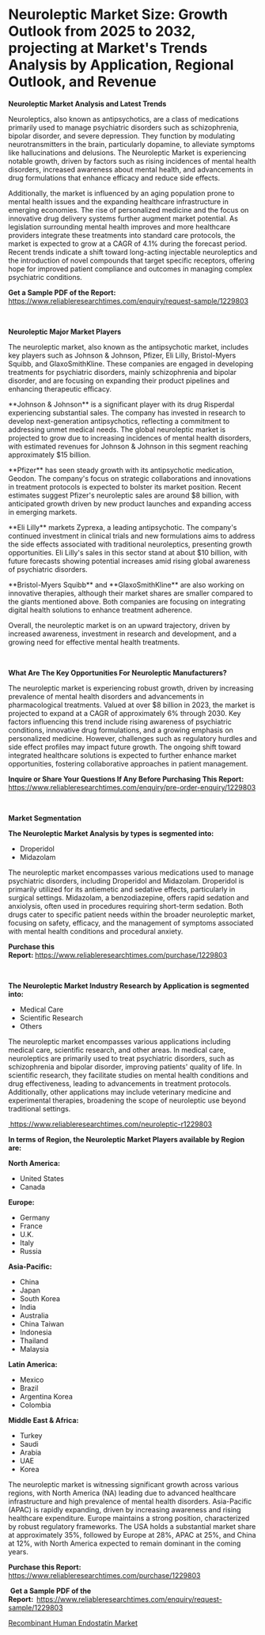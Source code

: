 <p><h1>Neuroleptic Market Size: Growth Outlook from 2025 to 2032, projecting at Market's Trends Analysis by Application, Regional Outlook, and Revenue</h1></p><p><strong>Neuroleptic Market Analysis and Latest Trends</strong></p>
<p><p>Neuroleptics, also known as antipsychotics, are a class of medications primarily used to manage psychiatric disorders such as schizophrenia, bipolar disorder, and severe depression. They function by modulating neurotransmitters in the brain, particularly dopamine, to alleviate symptoms like hallucinations and delusions. The Neuroleptic Market is experiencing notable growth, driven by factors such as rising incidences of mental health disorders, increased awareness about mental health, and advancements in drug formulations that enhance efficacy and reduce side effects.</p><p>Additionally, the market is influenced by an aging population prone to mental health issues and the expanding healthcare infrastructure in emerging economies. The rise of personalized medicine and the focus on innovative drug delivery systems further augment market potential. As legislation surrounding mental health improves and more healthcare providers integrate these treatments into standard care protocols, the market is expected to grow at a CAGR of 4.1% during the forecast period. Recent trends indicate a shift toward long-acting injectable neuroleptics and the introduction of novel compounds that target specific receptors, offering hope for improved patient compliance and outcomes in managing complex psychiatric conditions.</p></p>
<p><strong>Get a Sample PDF of the Report:&nbsp;</strong> <a href="https://www.reliableresearchtimes.com/enquiry/request-sample/1229803?utm_campaign=2222&utm_medium=2&utm_source=Github&utm_content=ia&utm_term=08032025&utm_id=neuroleptic">https://www.reliableresearchtimes.com/enquiry/request-sample/1229803</a></p>
<p>&nbsp;</p>
<p><strong>Neuroleptic Major Market Players</strong></p>
<p><p>The neuroleptic market, also known as the antipsychotic market, includes key players such as Johnson & Johnson, Pfizer, Eli Lilly, Bristol-Myers Squibb, and GlaxoSmithKline. These companies are engaged in developing treatments for psychiatric disorders, mainly schizophrenia and bipolar disorder, and are focusing on expanding their product pipelines and enhancing therapeutic efficacy.</p><p>**Johnson & Johnson** is a significant player with its drug Risperdal experiencing substantial sales. The company has invested in research to develop next-generation antipsychotics, reflecting a commitment to addressing unmet medical needs. The global neuroleptic market is projected to grow due to increasing incidences of mental health disorders, with estimated revenues for Johnson & Johnson in this segment reaching approximately $15 billion.</p><p>**Pfizer** has seen steady growth with its antipsychotic medication, Geodon. The company's focus on strategic collaborations and innovations in treatment protocols is expected to bolster its market position. Recent estimates suggest Pfizer's neuroleptic sales are around $8 billion, with anticipated growth driven by new product launches and expanding access in emerging markets.</p><p>**Eli Lilly** markets Zyprexa, a leading antipsychotic. The company's continued investment in clinical trials and new formulations aims to address the side effects associated with traditional neuroleptics, presenting growth opportunities. Eli Lilly's sales in this sector stand at about $10 billion, with future forecasts showing potential increases amid rising global awareness of psychiatric disorders.</p><p>**Bristol-Myers Squibb** and **GlaxoSmithKline** are also working on innovative therapies, although their market shares are smaller compared to the giants mentioned above. Both companies are focusing on integrating digital health solutions to enhance treatment adherence.</p><p>Overall, the neuroleptic market is on an upward trajectory, driven by increased awareness, investment in research and development, and a growing need for effective mental health treatments.</p></p>
<p>&nbsp;</p>
<p><strong>What Are The Key Opportunities For Neuroleptic Manufacturers?</strong></p>
<p><p>The neuroleptic market is experiencing robust growth, driven by increasing prevalence of mental health disorders and advancements in pharmacological treatments. Valued at over $8 billion in 2023, the market is projected to expand at a CAGR of approximately 6% through 2030. Key factors influencing this trend include rising awareness of psychiatric conditions, innovative drug formulations, and a growing emphasis on personalized medicine. However, challenges such as regulatory hurdles and side effect profiles may impact future growth. The ongoing shift toward integrated healthcare solutions is expected to further enhance market opportunities, fostering collaborative approaches in patient management.</p></p>
<p><strong>Inquire or Share Your Questions If Any Before Purchasing This Report:</strong> <a href="https://www.reliableresearchtimes.com/enquiry/pre-order-enquiry/1229803?utm_campaign=2222&utm_medium=2&utm_source=Github&utm_content=ia&utm_term=08032025&utm_id=neuroleptic">https://www.reliableresearchtimes.com/enquiry/pre-order-enquiry/1229803</a></p>
<p>&nbsp;</p>
<p><strong>Market Segmentation</strong></p>
<p><strong>The Neuroleptic Market Analysis by types is segmented into:</strong></p>
<p><ul><li>Droperidol</li><li>Midazolam</li></ul></p>
<p><p>The neuroleptic market encompasses various medications used to manage psychiatric disorders, including Droperidol and Midazolam. Droperidol is primarily utilized for its antiemetic and sedative effects, particularly in surgical settings. Midazolam, a benzodiazepine, offers rapid sedation and anxiolysis, often used in procedures requiring short-term sedation. Both drugs cater to specific patient needs within the broader neuroleptic market, focusing on safety, efficacy, and the management of symptoms associated with mental health conditions and procedural anxiety.</p></p>
<p><strong>Purchase this Report:&nbsp;</strong><a href="https://www.reliableresearchtimes.com/purchase/1229803?utm_campaign=2222&utm_medium=2&utm_source=Github&utm_content=ia&utm_term=08032025&utm_id=neuroleptic">https://www.reliableresearchtimes.com/purchase/1229803</a></p>
<p>&nbsp;</p>
<p><strong>The Neuroleptic Market Industry Research by Application is segmented into:</strong></p>
<p><ul><li>Medical Care</li><li>Scientific Research</li><li>Others</li></ul></p>
<p><p>The neuroleptic market encompasses various applications including medical care, scientific research, and other areas. In medical care, neuroleptics are primarily used to treat psychiatric disorders, such as schizophrenia and bipolar disorder, improving patients' quality of life. In scientific research, they facilitate studies on mental health conditions and drug effectiveness, leading to advancements in treatment protocols. Additionally, other applications may include veterinary medicine and experimental therapies, broadening the scope of neuroleptic use beyond traditional settings.</p></p>
<p><a href="https://www.reliableresearchtimes.com/neuroleptic-r1229803?utm_campaign=2222&utm_medium=2&utm_source=Github&utm_content=ia&utm_term=08032025&utm_id=neuroleptic">&nbsp;https://www.reliableresearchtimes.com/neuroleptic-r1229803</a></p>
<p><strong>In terms of Region, the Neuroleptic Market Players available by Region are:</strong></p>
<p>
    <p> <strong> North America: </strong>
        <ul>
            <li>United States</li>
            <li>Canada</li>
        </ul>
        </p> 
    <p> <strong> Europe: </strong>
        <ul>
            <li>Germany</li>
            <li>France</li>
            <li>U.K.</li>
            <li>Italy</li>
            <li>Russia</li>
        </ul>
        </p> 
    <p> <strong> Asia-Pacific: </strong>
        <ul>
            <li>China</li>
            <li>Japan</li>
            <li>South Korea</li>
            <li>India</li>
            <li>Australia</li>
            <li>China Taiwan</li>
            <li>Indonesia</li>
            <li>Thailand</li>
            <li>Malaysia</li>
        </ul>
        </p> 
    <p> <strong> Latin America: </strong>
        <ul>
            <li>Mexico</li>
            <li>Brazil</li>
            <li>Argentina Korea</li>
            <li>Colombia</li>
        </ul>
        </p> 
    <p> <strong> Middle East & Africa: </strong>
        <ul>
            <li>Turkey</li>
            <li>Saudi</li>
            <li>Arabia</li>
            <li>UAE</li>
            <li>Korea</li>
        </ul>
    </p>
    </p>
<p><p>The neuroleptic market is witnessing significant growth across various regions, with North America (NA) leading due to advanced healthcare infrastructure and high prevalence of mental health disorders. Asia-Pacific (APAC) is rapidly expanding, driven by increasing awareness and rising healthcare expenditure. Europe maintains a strong position, characterized by robust regulatory frameworks. The USA holds a substantial market share at approximately 35%, followed by Europe at 28%, APAC at 25%, and China at 12%, with North America expected to remain dominant in the coming years.</p></p>
<p><strong>Purchase this Report: </strong><a href="https://www.reliableresearchtimes.com/purchase/1229803?utm_campaign=2222&utm_medium=2&utm_source=Github&utm_content=ia&utm_term=08032025&utm_id=neuroleptic">https://www.reliableresearchtimes.com/purchase/1229803</a></p>
<p>&nbsp;<strong>Get a Sample PDF of the Report:&nbsp;&nbsp;</strong><a href="https://www.reliableresearchtimes.com/enquiry/request-sample/1229803?utm_campaign=2222&utm_medium=2&utm_source=Github&utm_content=ia&utm_term=08032025&utm_id=neuroleptic">https://www.reliableresearchtimes.com/enquiry/request-sample/1229803</a></p>
<p><strong></strong></p>
<p><p><a href="https://github.com/LilianFaulkner65/Market-Research-Report-List-2/blob/main/recombinant-human-endostatin-market.md?utm_campaign=2222&utm_medium=2&utm_source=Github&utm_content=ia&utm_term=08032025&utm_id=neuroleptic">Recombinant Human Endostatin Market</a></p></p>